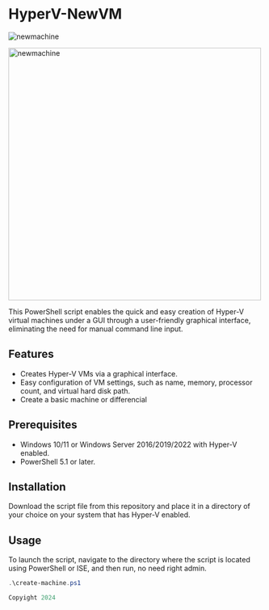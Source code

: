 # HyperV-NewVM

![newmachine](https://github.com/dakhama-mehdi/HyperV-NewVM/assets/49924401/eb0b1b61-d12b-4e44-971b-046bee44bc52)

<img src="https://github.com/dakhama-mehdi/HyperV-NewVM/assets/49924401/eb0b1b61-d12b-4e44-971b-046bee44bc52" width="500" alt="newmachine">


This PowerShell script enables the quick and easy creation of Hyper-V virtual machines under a GUI through a user-friendly graphical interface, eliminating the need for manual command line input.

## Features

- Creates Hyper-V VMs via a graphical interface.
- Easy configuration of VM settings, such as name, memory, processor count, and virtual hard disk path.
- Create a basic machine or differencial
## Prerequisites

- Windows 10/11 or Windows Server 2016/2019/2022 with Hyper-V enabled.
- PowerShell 5.1 or later.

## Installation

Download the script file from this repository and place it in a directory of your choice on your system that has Hyper-V enabled.

## Usage

To launch the script, navigate to the directory where the script is located using PowerShell or ISE, and then run, no need right admin.

```powershell
.\create-machine.ps1

Copyight 2024
